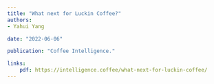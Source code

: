 ```yaml
---
title: "What next for Luckin Coffee?"
authors:
- Yahui Yang

date: "2022-06-06"

publication: "Coffee Intelligence."

links:
    pdf: https://intelligence.coffee/what-next-for-luckin-coffee/
---
```

